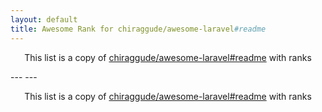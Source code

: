 ```yaml
---
layout: default
title: Awesome Rank for chiraggude/awesome-laravel#readme
---
```


<p align="center">
	This list is a copy of <a href="https://github.com/chiraggude/awesome-laravel#readme">chiraggude/awesome-laravel#readme</a> with ranks
</p>
---
---
<p align="center">
	This list is a copy of <a href="https://github.com/chiraggude/awesome-laravel#readme">chiraggude/awesome-laravel#readme</a> with ranks
</p>
